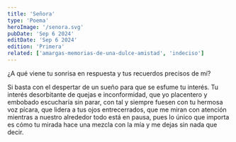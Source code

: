 ```yaml
---
title: 'Señora'
type: 'Poema'
heroImage: '/senora.svg'
pubDate: 'Sep 6 2024'
editDate: 'Sep 6 2024'
edition: 'Primera'
related: ['amargas-memorias-de-una-dulce-amistad', 'indeciso']
---
```


¿A qué viene tu sonrisa en respuesta y tus recuerdos precisos de mí?

Si basta con el despertar de un sueño para que se esfume tu interés. Tu interés desorbitante de quejas e inconformidad, que yo placentero y embobado escucharía sin parar, con tal y siempre fuesen con tu hermosa voz pícara, que lidera a tus ojos entrecerrados, que me miran con atención mientras a nuestro alrededor todo está en pausa, pues lo único que importa es cómo tu mirada hace una mezcla con la mía y me dejas sin nada que decir.
